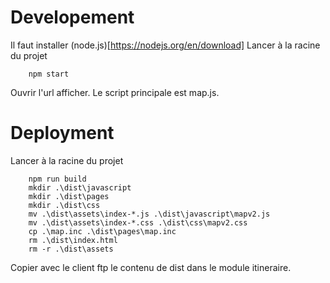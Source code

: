 # Developement
Il faut installer (node.js)[https://nodejs.org/en/download]
Lancer à la racine du projet

```
    npm start
```

Ouvrir l'url afficher.
Le script principale est map.js.

# Deployment
Lancer à la racine du projet
```
    npm run build
    mkdir .\dist\javascript
    mkdir .\dist\pages
    mkdir .\dist\css 
    mv .\dist\assets\index-*.js .\dist\javascript\mapv2.js
    mv .\dist\assets\index-*.css .\dist\css\mapv2.css
    cp .\map.inc .\dist\pages\map.inc
    rm .\dist\index.html
    rm -r .\dist\assets
```

Copier avec le client ftp le contenu de dist dans le module itineraire.

